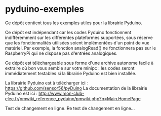 pyduino-exemples
================

Ce dépôt contient tous les exemples utiles pour la librairie Pyduino. 

Ce dépôt est indépendant car les codes Pyduino fonctionnent indifféremment sur les différentes plateformes supportées, sous réserve que les fonctionnalités utilisées soient implémentées d'un point de vue matériel. 
Par exemple, la fonction analogRead() ne fonctionnera pas sur le RaspberryPi qui ne dispose pas d'entrées analogiques. 

Ce dépôt est téléchargeable sous forme d'une archive autonome facile à extraire où bon vous semble sur votre minipc : les codes seront immédiatement testables si la librairie Pyduino est bien installée. 

La librairie Pyduino est à télécharger ici : https://github.com/sensor56/pyDuino
La documentation de la librairie Pyduino est ici : http://www.mon-club-elec.fr/pmwiki_reference_pyduino/pmwiki.php?n=Main.HomePage

Test de changement en ligne. 
Re test de changement en ligne... 

